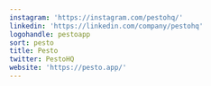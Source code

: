 ```yaml
---
instagram: 'https://instagram.com/pestohq/'
linkedin: 'https://linkedin.com/company/pestohq'
logohandle: pestoapp
sort: pesto
title: Pesto
twitter: PestoHQ
website: 'https://pesto.app/'
---
```

